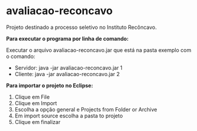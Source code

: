 # avaliacao-reconcavo
Projeto destinado a processo seletivo no Instituto Recôncavo.

<b>Para executar o programa por linha de comando:</b>

Executar o arquivo avaliacao-reconcavo.jar que está na pasta exemplo com o comando:

<ul>

<li> Servidor: java -jar avaliacao-reconcavo.jar 1 </li>

<li> Cliente: java -jar avaliacao-reconcavo.jar 2 </li>

</ul>

<b>Para importar o projeto no Eclipse:</b>

<ol>

<li> Clique em File </li>

<li> Clique em Import </li>

<li> Escolha a opção general e Projects from Folder or Archive </li>

<li> Em import source escolha a pasta to projeto </li>

<li> Clique em finalizar </li>

</ol>
